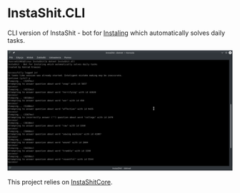# InstaShit.CLI
CLI version of InstaShit - bot for [Instaling](https://instaling.pl) which automatically solves daily tasks.

![InstaShit.CLI image](InstaShit.CLI.png?raw=true "InstaShit.CLI")

This project relies on [InstaShitCore](https://github.com/konrad11901/InstaShitCore).
